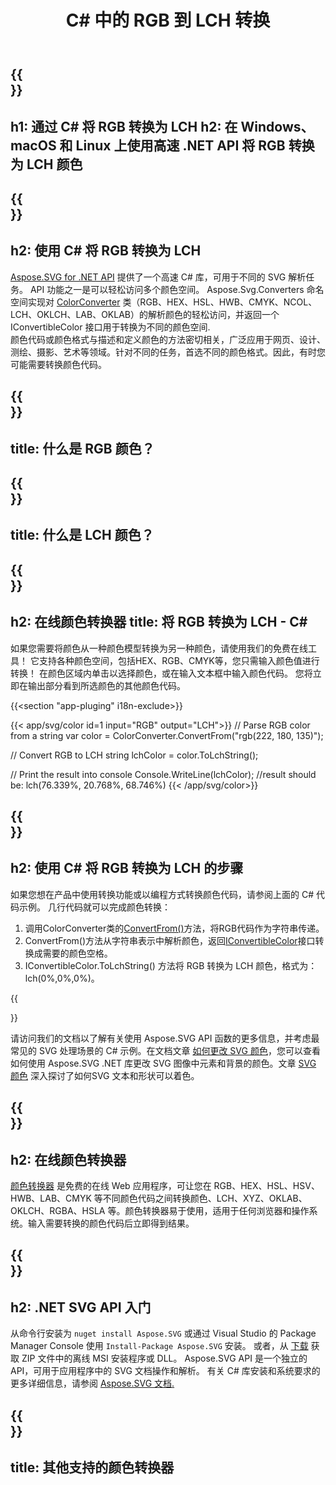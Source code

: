 ﻿---
translation: true
template: /templates/_template-color-child.md
title: C# 中的 RGB 到 LCH 转换
description: 在 C# 中使用颜色代码并将 RGB 转换为 LCH
url: /net/color-converter/rgb-to-lch/
family: svg
platformtag: net
feature: color converter
informat: RGB
outformat: LCH
otherformats: HEX HSV HSL HWB CMYK LAB XYZ OKLAB OKLCH NCOL
---

{{<section banner>}}
---
h1: 通过 C# 将 RGB 转换为 LCH
h2: 在 Windows、macOS 和 Linux 上使用高速 .NET API 将 RGB 转换为 LCH 颜色
---

{{<section overview>}}
---
h2: 使用 C# 将 RGB 转换为 LCH
---

[Aspose.SVG for .NET API](https://products.aspose.com/svg/net/) 提供了一个高速 C# 库，可用于不同的 SVG 解析任务。 API 功能之一是可以轻松访问多个颜色空间。 Aspose.Svg.Converters 命名空间实现对 [ColorConverter](https://reference.aspose.com/svg/net/aspose.svg.converters/colorconverter/) 类（RGB、HEX、HSL、HWB、CMYK、NCOL、LCH、OKLCH、LAB、OKLAB）的解析颜色的轻松访问，并返回一个 IConvertibleColor 接口用于转换为不同的颜色空间.<br>
颜色代码或颜色格式与描述和定义颜色的方法密切相关，广泛应用于网页、设计、测绘、摄影、艺术等领域。针对不同的任务，首选不同的颜色格式。因此，有时您可能需要转换颜色代码。

{{<section input-color>}}
---
title: 什么是 RGB 颜色？
---

{{<section output-color>}}
---
title: 什么是 LCH 颜色？
---

{{<section code-text>}}
---
h2: 在线颜色转换器
title: 将 RGB 转换为 LCH - C#
---

如果您需要将颜色从一种颜色模型转换为另一种颜色，请使用我们的免费在线工具！ 它支持各种颜色空间，包括HEX、RGB、CMYK等，您只需输入颜色值进行转换！ 在颜色区域内单击以选择颜色，或在输入文本框中输入颜色代码。 您将立即在输出部分看到所选颜色的其他颜色代码。

{{<section "app-pluging" i18n-exclude>}}

{{< app/svg/color id=1 input="RGB" output="LCH">}}
// Parse RGB color from a string
var color = ColorConverter.ConvertFrom("rgb(222, 180, 135)");

// Convert RGB to LCH 
string lchColor = color.ToLchString();

// Print the result into console
Console.WriteLine(lchColor);
//result should be: lch(76.339%, 20.768%, 68.746%)
{{< /app/svg/color>}}

{{<section steps>}}
---
h2: 使用 C# 将 RGB 转换为 LCH 的步骤
---

如果您想在产品中使用转换功能或以编程方式转换颜色代码，请参阅上面的 C# 代码示例。 几行代码就可以完成颜色转换：

1. 调用ColorConverter类的[ConvertFrom()](https://reference.aspose.com/svg/net/aspose.svg.converters/colorconverter/convertfrom/)方法，将RGB代码作为字符串传递。
1. ConvertFrom()方法从字符串表示中解析颜色，返回[IConvertibleColor](https://reference.aspose.com/svg/net/aspose.svg.drawing/iconvertiblecolor/)接口转换成需要的颜色空格。
1. IConvertibleColor.ToLchString() 方法将 RGB 转换为 LCH 颜色，格式为：lch(0%,0%,0%)。

{{<section documentation>}}

请访问我们的文档以了解有关使用 Aspose.SVG API 函数的更多信息，并考虑最常见的 SVG 处理场景的 C# 示例。在文档文章 <a href="https://docs.aspose.com/svg/net/how-to-work-with-aspose-svg-api/how-to-change-svg-color/" target= "_blank">如何更改 SVG 颜色</a>，您可以查看如何使用 Aspose.SVG .NET 库更改 SVG 图像中元素和背景的颜色。文章 <a href="https://docs.aspose.com/svg/net/drawing-basics/svg-color/" target="_blank">SVG 颜色</a> 深入探讨了如何SVG 文本和形状可以着色。

{{<section online-color-converter>}}
---
h2: 在线颜色转换器
---

[颜色转换器](https://products.aspose.app/svg/color-converter) 是免费的在线 Web 应用程序，可让您在 RGB、HEX、HSL、HSV、HWB、LAB、CMYK 等不同颜色代码之间转换颜色、LCH、XYZ、OKLAB、OKLCH、RGBA、HSLA 等。颜色转换器易于使用，适用于任何浏览器和操作系统。输入需要转换的颜色代码后立即得到结果。

{{<section get-started>}}
---
h2: .NET SVG API 入门
---

从命令行安装为 ```nuget install Aspose.SVG``` 或通过 Visual Studio 的 Package Manager Console 使用 ```Install-Package Aspose.SVG``` 安装。
或者，从 [下载](https://releases.aspose.com/svg/net/) 获取 ZIP 文件中的离线 MSI 安装程序或 DLL。 Aspose.SVG API 是一个独立的 API，可用于应用程序中的 SVG 文档操作和解析。
有关 C# 库安装和系统要求的更多详细信息，请参阅 [Aspose.SVG 文档.](https://docs.aspose.com/svg/net/getting-started/)

{{<section other-color-converters>}}
---
title: 其他支持的颜色转换器
---